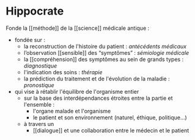 # Hippocrate

Fonde la [[méthode]] de la [[science]] médicale antique :
  - fondée sur :
    - la reconstruction de l'histoire du patient : *antécédents médicaux*
    - l’observation [[sensible]] des “symptômes” : *sémiologie médicale*
    - la [[compréhension]] des symptômes au sein de grands types : *diagnostique*
    - l'indication des soins : *thérapie*
    - la prédiction du traitement et de l'évolution de la maladie : *pronostique*
  - qui vise à rétablir l'équilibre de l'organisme entier
    - sur la base des interdépendances étroites entre la partie et l'ensemble :
      - l'organe malade et l'organisme
      - le patient et son environnement (naturel, éthique, politique...)
    - à travers un
      - [[dialogue]] et une collaboration entre le médecin et le patient